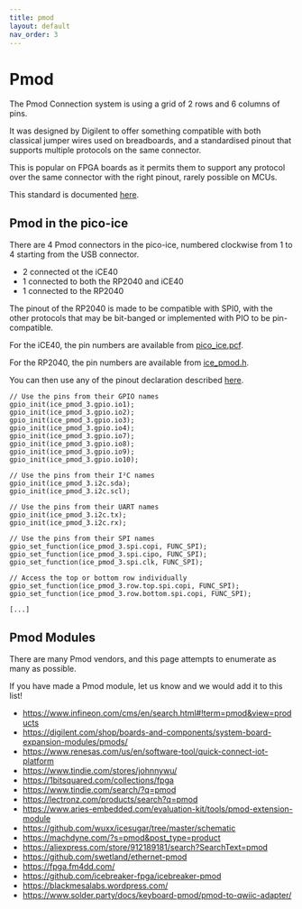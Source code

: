 ```yaml
---
title: pmod
layout: default
nav_order: 3
---
```


# Pmod

The Pmod Connection system is using a grid of 2 rows and 6 columns of pins.

It was designed by Digilent to offer something compatible with both classical jumper wires used on breadboards,
and a standardised pinout that supports multiple protocols on the same connector.

This is popular on FPGA boards as it permits them to support any protocol over
the same connector with the right pinout, rarely possible on MCUs.

This standard is documented [here](https://reference.digilentinc.com/_media/reference/pmod/pmodoledrgb/pmodoledrgb_sch.pdf).

## Pmod in the pico-ice

There are 4 Pmod connectors in the pico-ice, numbered clockwise from 1 to 4 starting from the USB connector.

- 2 connected ot the iCE40
- 1 connected to both the RP2040 and iCE40
- 1 connected to the RP2040

The pinout of the RP2040 is made to be compatible with SPI0,
with the other protocols that may be bit-banged or implemented with PIO to be pin-compatible.

For the iCE40, the pin numbers are available from
[pico_ice.pcf](https://github.com/tinyvision-ai-inc/pico-ice-sdk/blob/main/rtl/pico_ice.pcf).

For the RP2040, the pin numbers are available from
[ice_pmod.h](https://github.com/tinyvision-ai-inc/pico-ice-sdk/blob/main/include/ice_pmod.h).

You can then use any of the pinout declaration described
[here](https://github.com/tinyvision-ai-inc/pico-ice-sdk/blob/main/include/pmod.h).

```
// Use the pins from their GPIO names
gpio_init(ice_pmod_3.gpio.io1);
gpio_init(ice_pmod_3.gpio.io2);
gpio_init(ice_pmod_3.gpio.io3);
gpio_init(ice_pmod_3.gpio.io4);
gpio_init(ice_pmod_3.gpio.io7);
gpio_init(ice_pmod_3.gpio.io8);
gpio_init(ice_pmod_3.gpio.io9);
gpio_init(ice_pmod_3.gpio.io10);

// Use the pins from their I²C names
gpio_init(ice_pmod_3.i2c.sda);
gpio_init(ice_pmod_3.i2c.scl);

// Use the pins from their UART names
gpio_init(ice_pmod_3.i2c.tx);
gpio_init(ice_pmod_3.i2c.rx);

// Use the pins from their SPI names
gpio_set_function(ice_pmod_3.spi.copi, FUNC_SPI);
gpio_set_function(ice_pmod_3.spi.cipo, FUNC_SPI);
gpio_set_function(ice_pmod_3.spi.clk, FUNC_SPI);

// Access the top or bottom row individually
gpio_set_function(ice_pmod_3.row.top.spi.copi, FUNC_SPI);
gpio_set_function(ice_pmod_3.row.bottom.spi.copi, FUNC_SPI);

[...]
```


## Pmod Modules

There are many Pmod vendors, and this page attempts to enumerate as many as possible.

If you have made a Pmod module, let us know and we would add it to this list!

- <https://www.infineon.com/cms/en/search.html#!term=pmod&view=products>
- <https://digilent.com/shop/boards-and-components/system-board-expansion-modules/pmods/>
- <https://www.renesas.com/us/en/software-tool/quick-connect-iot-platform>
- <https://www.tindie.com/stores/johnnywu/>
- <https://1bitsquared.com/collections/fpga>
- <https://www.tindie.com/search/?q=pmod>
- <https://lectronz.com/products/search?q=pmod>
- <https://www.aries-embedded.com/evaluation-kit/tools/pmod-extension-module>
- <https://github.com/wuxx/icesugar/tree/master/schematic>
- <https://machdyne.com/?s=pmod&post_type=product>
- <https://aliexpress.com/store/912189181/search?SearchText=pmod>
- <https://github.com/swetland/ethernet-pmod>
- <https://fpga.fm4dd.com/>
- <https://github.com/icebreaker-fpga/icebreaker-pmod>
- <https://blackmesalabs.wordpress.com/>
- <https://www.solder.party/docs/keyboard-pmod/pmod-to-qwiic-adapter/>
